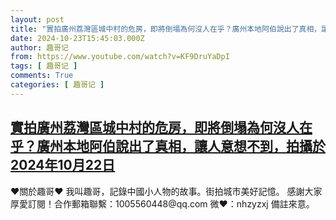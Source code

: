 ```yaml
---
layout: post
title: "實拍廣州荔灣區城中村的危房，即將倒塌為何沒人在乎？廣州本地阿伯說出了真相，讓人意想不到，拍攝於2024年10月22日"
date: 2024-10-23T15:45:03.000Z
author: 趣哥记
from: https://www.youtube.com/watch?v=KF9DruYaDpI
tags: [ 趣哥记 ]
comments: True
categories: [ 趣哥记 ]
---
```

<!--1729698303000-->
[實拍廣州荔灣區城中村的危房，即將倒塌為何沒人在乎？廣州本地阿伯說出了真相，讓人意想不到，拍攝於2024年10月22日](https://www.youtube.com/watch?v=KF9DruYaDpI)
------

<div>
♥關於趣哥♥  我叫趣哥，記錄中國小人物的故事。街拍城市美好記憶。  感謝大家厚愛訂閱！合作郵箱聯繫：1005560448@qq.com 微❤：nhzyzxj 備註來意。
</div>
